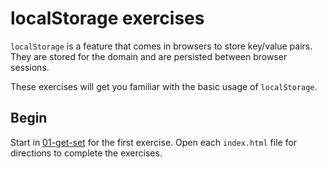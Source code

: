 # localStorage exercises

`localStorage` is a feature that comes in browsers to store key/value pairs.
They are stored for the domain and are persisted between browser sessions.

These exercises will get you familiar with the basic usage of `localStorage`.

## Begin

Start in [01-get-set](./01-get-set) for the first exercise.
Open each `index.html` file for directions to complete the exercises.
